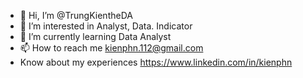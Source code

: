 - 👋 Hi, I’m @TrungKientheDA
- 👀 I’m interested in Analyst, Data. Indicator
- 🌱 I’m currently learning Data Analyst
- 📫 How to reach me kienphn.112@gmail.com
- Know about my experiences https://www.linkedin.com/in/kienphn

<!---
TrungKientheDA/TrungKientheDA is a ✨ special ✨ repository because its `README.md` (this file) appears on your GitHub profile.
You can click the Preview link to take a look at your changes.
--->
